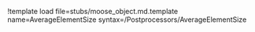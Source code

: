 !template load file=stubs/moose_object.md.template name=AverageElementSize syntax=/Postprocessors/AverageElementSize